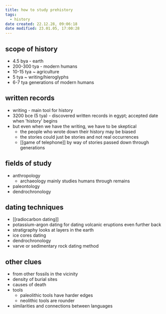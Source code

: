 ```yaml
---
title: how to study prehistory
tags:
  - history
date created: 22.12.28, 09:06:18
date modified: 23.01.05, 17:00:28
---
```


## scope of history

- 4.5 bya - earth
- 200-300 tya - modern humans
- 10-15 tya ~ agriculture
- 5 tya ~ writing/hieroglyphs
- 6-7 tya generations of modern humans

## written records

- writing - main tool for history
- 3200 bce (5 tya) - discovered written records in egypt; accepted date when 'history' begins
- but even when we have the writing, we have to be skeptical
	- the people who wrote down their history may be biased
	- the stories could just be stories and not real occurrences
	- [[game of telephone]] by way of stories passed down through generations

## fields of study

- anthropology
	- archaeology mainly studies humans through remains
- paleontology
- dendrochronology

## dating techniques

- [[radiocarbon dating]]
- potassium-argon dating for dating volcanic eruptions even further back
- stratigraphy looks at layers in the earth
- ice cores dating
- dendrochronology
- varve or sedimentary rock dating method

## other clues

- from other fossils in the vicinity
- density of burial sites
- causes of death
- tools
	- paleolithic tools have harder edges
	- neolithic tools are rounder
- similarities and connections between languages

